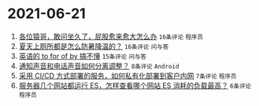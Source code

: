 # 2021-06-21

1. [各位猿哥，敢问坐久了，屁股愈来愈大怎么办](https://www.v2ex.com/t/784727) `16条评论` `程序员`
1. [夏天上厕所都是怎么防暑降温的？](https://www.v2ex.com/t/784710) `16条评论` `问与答`
1. [英语的 to for of by 搞不懂](https://www.v2ex.com/t/784704) `15条评论` `问与答`
1. [通知声音和电话声音如何分离调整？](https://www.v2ex.com/t/784703) `8条评论` `Android`
1. [采用 CI/CD 方式部署的服务，如何私有化部署到客户内网](https://www.v2ex.com/t/784729) `7条评论` `程序员`
1. [服务器几个网站都运行 ES，怎样查看哪个网站 ES 消耗的负载最高？](https://www.v2ex.com/t/784702) `6条评论` `程序员`
